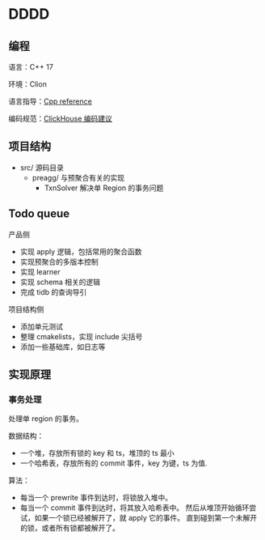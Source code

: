 # DDDD

## 编程

语言：C++ 17

环境：Clion

语言指导：[Cpp reference](https://zh.cppreference.com/w/%E9%A6%96%E9%A1%B5)

编码规范：[ClickHouse 编码建议](https://clickhouse.tech/docs/zh/development/style/)

## 项目结构

- src/ 源码目录
    - preagg/ 与预聚合有关的实现
        - TxnSolver 解决单 Region 的事务问题
        
## Todo queue

产品侧
- 实现 apply 逻辑，包括常用的聚合函数
- 实现预聚合的多版本控制
- 实现 learner
- 实现 schema 相关的逻辑
- 完成 tidb 的查询导引

项目结构侧
- 添加单元测试
- 整理 cmakelists，实现 include 尖括号
- 添加一些基础库，如日志等

## 实现原理

### 事务处理

处理单 region 的事务。

数据结构：
- 一个堆，存放所有锁的 key 和 ts，堆顶的 ts 最小
- 一个哈希表，存放所有的 commit 事件，key 为键，ts 为值.

算法：
- 每当一个 prewrite 事件到达时，将锁放入堆中。
- 每当一个 commit 事件到达时，将其放入哈希表中。
    然后从堆顶开始循环尝试，如果一个锁已经被解开了，就 apply 它的事件。
    直到碰到第一个未解开的锁，或者所有锁都被解开了。